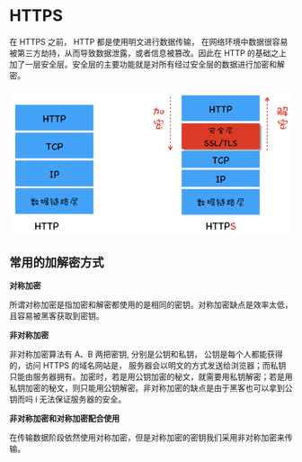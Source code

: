 # HTTPS

在 HTTPS 之前， HTTP 都是使用明文进行数据传输， 在网络环境中数据很容易被第三方劫持，从而导致数据泄露，或者信息被篡改。因此在 HTTP 的基础之上加了一层安全层。安全层的主要功能就是对所有经过安全层的数据进行加密和解密。

<img src="./img/httpvshttps.png" />

## 常用的加解密方式

**对称加密**

所谓对称加密是指加密和解密都使用的是相同的密钥。对称加密缺点是效率太低，且容易被黑客获取到密钥。

**非对称加密**

非对称加密算法有 A、B 两把密钥, 分别是公钥和私钥， 公钥是每个人都能获得的，访问 HTTPS 的域名网站是， 服务器会以明文的方式发送给浏览器；而私钥只能由服务器拥有。加密时，若是用公钥加密的秘文，就需要用私钥解密；若是用私钥加密的秘文，则只能用公钥解密。非对称加密的缺点是由于黑客也可以拿到公钥而吗 i 无法保证服务器的安全。

**非对称加密和对称加密配合使用**

在传输数据阶段依然使用对称加密，但是对称加密的密钥我们采用非对称加密来传输。

